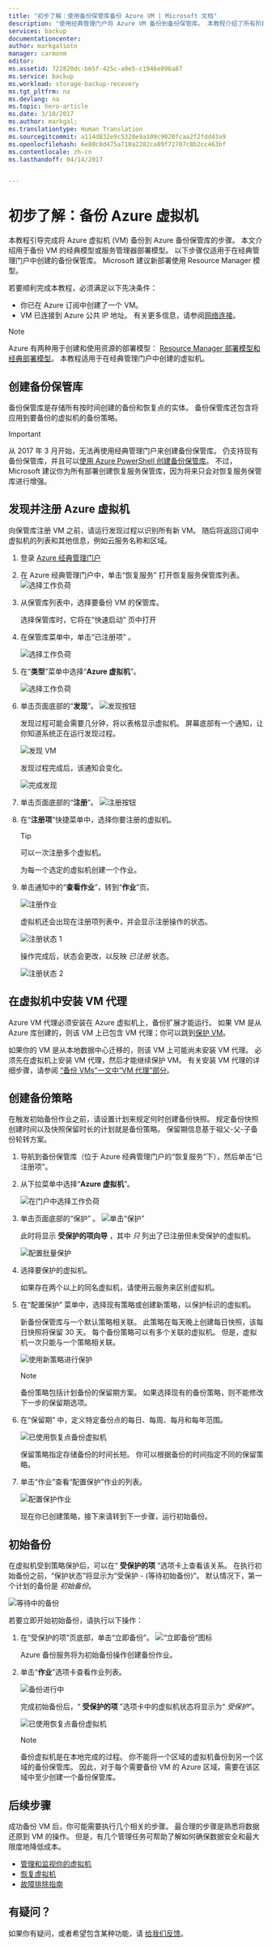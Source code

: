 ```yaml
---
title: "初步了解：使用备份保管库备份 Azure VM | Microsoft 文档"
description: "使用经典管理门户将 Azure VM 备份到备份保管库。 本教程介绍了所有阶段，包括：创建备份保管库、注册 VM、创建备份策略，以及运行初始备份作业。"
services: backup
documentationcenter: 
author: markgalioto
manager: carmonm
editor: 
ms.assetid: 722820dc-b65f-425c-a9e5-c1946e896a87
ms.service: backup
ms.workload: storage-backup-recovery
ms.tgt_pltfrm: na
ms.devlang: na
ms.topic: hero-article
ms.date: 3/10/2017
ms.author: markgal;
ms.translationtype: Human Translation
ms.sourcegitcommit: a114d832e9c5320e9a109c9020fcaa2f2fdd43a9
ms.openlocfilehash: 6e80c0d475a710a2282ca89f72707c8b2cc463bf
ms.contentlocale: zh-cn
ms.lasthandoff: 04/14/2017


---
```

# <a name="first-look-backing-up-azure-virtual-machines"></a>初步了解：备份 Azure 虚拟机

本教程引导完成将 Azure 虚拟机 (VM) 备份到 Azure 备份保管库的步骤。 本文介绍用于备份 VM 的经典模型或服务管理器部署模型。 以下步骤仅适用于在经典管理门户中创建的备份保管库。 Microsoft 建议新部署使用 Resource Manager 模型。

若要顺利完成本教程，必须满足以下先决条件：

- 你已在 Azure 订阅中创建了一个 VM。
- VM 已连接到 Azure 公共 IP 地址。 有关更多信息，请参阅[网络连接](backup-azure-vms-prepare.md#network-connectivity)。


> [!NOTE]
> Azure 有两种用于创建和使用资源的部署模型： [Resource Manager 部署模型和经典部署模型](../azure-resource-manager/resource-manager-deployment-model.md)。 本教程适用于在经典管理门户中创建的虚拟机。
>
>

## <a name="create-a-backup-vault"></a>创建备份保管库
备份保管库是存储所有按时间创建的备份和恢复点的实体。 备份保管库还包含将应用到要备份的虚拟机的备份策略。

> [!IMPORTANT]
> 从 2017 年 3 月开始，无法再使用经典管理门户来创建备份保管库。 仍支持现有备份保管库，并且可以[使用 Azure PowerShell 创建备份保管库](./backup-client-automation-classic.md#create-a-backup-vault)。 不过，Microsoft 建议你为所有部署创建恢复服务保管库，因为将来只会对恢复服务保管库进行增强。



## <a name="discover-and-register-azure-virtual-machines"></a>发现并注册 Azure 虚拟机
向保管库注册 VM 之前，请运行发现过程以识别所有新 VM。 随后将返回订阅中虚拟机的列表和其他信息，例如云服务名称和区域。

1. 登录 [Azure 经典管理门户](http://manage.windowsazure.cn/)
2. 在 Azure 经典管理门户中，单击“恢复服务”  打开恢复服务保管库列表。
    ![选择工作负荷](./media/backup-azure-vms-first-look/recovery-services-icon.png)
3. 从保管库列表中，选择要备份 VM 的保管库。

    选择保管库时，它将在“快速启动”  页中打开
4. 在保管库菜单中，单击“已注册项” 。

    ![选择工作负荷](./media/backup-azure-vms-first-look/configure-registered-items.png)
5. 在“**类型**”菜单中选择“**Azure 虚拟机**”。

    ![选择工作负荷](./media/backup-azure-vms/discovery-select-workload.png)
6. 单击页面底部的“**发现**”。
    ![发现按钮](./media/backup-azure-vms/discover-button-only.png)

    发现过程可能会需要几分钟，将以表格显示虚拟机。 屏幕底部有一个通知，让你知道系统正在运行发现过程。

    ![发现 VM](./media/backup-azure-vms/discovering-vms.png)

    发现过程完成后，该通知会变化。

    ![完成发现](./media/backup-azure-vms-first-look/discovery-complete.png)
7. 单击页面底部的“**注册**”。
    ![注册按钮](./media/backup-azure-vms-first-look/register-icon.png)
8. 在“**注册项**”快捷菜单中，选择你要注册的虚拟机。

    > [!TIP]
    > 可以一次注册多个虚拟机。
    >
    >

    为每一个选定的虚拟机创建一个作业。
9. 单击通知中的“**查看作业**”，转到“**作业**”页。

    ![注册作业](./media/backup-azure-vms/register-create-job.png)

    虚拟机还会出现在注册项列表中，并会显示注册操作的状态。

    ![注册状态 1](./media/backup-azure-vms/register-status01.png)

    操作完成后，状态会更改，以反映 *已注册* 状态。

    ![注册状态 2](./media/backup-azure-vms/register-status02.png)

## <a name="install-the-vm-agent-on-the-virtual-machine"></a>在虚拟机中安装 VM 代理
Azure VM 代理必须安装在 Azure 虚拟机上，备份扩展才能运行。 如果 VM 是从 Azure 库创建的，则该 VM 上已包含 VM 代理；你可以跳到[保护 VM](backup-azure-vms-first-look.md#create-the-backup-policy)。

如果你的 VM 是从本地数据中心迁移的，则该 VM 上可能尚未安装 VM 代理。 必须先在虚拟机上安装 VM 代理，然后才能继续保护 VM。 有关安装 VM 代理的详细步骤，请参阅 [“备份 VMs”一文中“VM 代理”部分](backup-azure-vms-prepare.md#vm-agent)。

## 创建备份策略 <a name="create-the-backup-policy"></a>
在触发初始备份作业之前，请设置计划来规定何时创建备份快照。 规定备份快照创建时间以及快照保留时长的计划就是备份策略。 保留期信息基于祖父-父-子备份轮转方案。

1. 导航到备份保管库（位于 Azure 经典管理门户的“恢复服务”下），然后单击“已注册项”。
2. 从下拉菜单中选择“**Azure 虚拟机**”。

    ![在门户中选择工作负荷](./media/backup-azure-vms/select-workload.png)
3. 单击页面底部的“保护”  。
    ![单击“保护”](./media/backup-azure-vms-first-look/protect-icon.png)

    此时将显示 **受保护的项向导** ，其中 *只* 列出了已注册但未受保护的虚拟机。

    ![配置批量保护](./media/backup-azure-vms/protect-at-scale.png)
4. 选择要保护的虚拟机。

    如果存在两个以上的同名虚拟机，请使用云服务来区别虚拟机。
5. 在“配置保护”  菜单中，选择现有策略或创建新策略，以保护标识的虚拟机。

    新备份保管库与一个默认策略相关联。 此策略在每天晚上创建每日快照，该每日快照将保留 30 天。 每个备份策略可以有多个关联的虚拟机。 但是，虚拟机一次只能与一个策略相关联。

    ![使用新策略进行保护](./media/backup-azure-vms/policy-schedule.png)

    > [!NOTE]
    > 备份策略包括计划备份的保留期方案。 如果选择现有的备份策略，则不能修改下一步的保留期选项。
    >
    >
6. 在“保留期”  中，定义特定备份点的每日、每周、每月和每年范围。

    ![已使用恢复点备份虚拟机](./media/backup-azure-vms/long-term-retention.png)

    保留策略指定存储备份的时间长短。 你可以根据备份的时间指定不同的保留策略。
7. 单击“作业”查看“配置保护”作业的列表。

    ![配置保护作业](./media/backup-azure-vms/protect-configureprotection.png)

    现在你已创建策略，接下来请转到下一步骤，运行初始备份。

## <a name="initial-backup"></a>初始备份
在虚拟机受到策略保护后，可以在“ **受保护的项** ”选项卡上查看该关系。 在执行初始备份之前，“保护状态”将显示为“受保护 - (等待初始备份)”。 默认情况下，第一个计划的备份是 *初始备份*。

![等待中的备份](./media/backup-azure-vms-first-look/protection-pending-border.png)

若要立即开始初始备份，请执行以下操作：

1. 在“受保护的项”页底部，单击“立即备份”。
    ![“立即备份”图标](./media/backup-azure-vms-first-look/backup-now-icon.png)

    Azure 备份服务将为初始备份操作创建备份作业。
2. 单击“**作业**”选项卡查看作业列表。

    ![备份进行中](./media/backup-azure-vms-first-look/protect-inprogress.png)

    完成初始备份后，“ **受保护的项** ”选项卡中的虚拟机状态将显示为“ *受保护*”。

    ![已使用恢复点备份虚拟机](./media/backup-azure-vms/protect-backedupvm.png)

    > [!NOTE]
    > 备份虚拟机是在本地完成的过程。 你不能将一个区域的虚拟机备份到另一个区域的备份保管库。 因此，对于每个需要备份 VM 的 Azure 区域，需要在该区域中至少创建一个备份保管库。
    >
    >

## <a name="next-steps"></a>后续步骤
成功备份 VM 后，你可能需要执行几个相关的步骤。 最合理的步骤是熟悉将数据还原到 VM 的操作。 但是，有几个管理任务可帮助了解如何确保数据安全和最大限度地降低成本。

- [管理和监视你的虚拟机](backup-azure-manage-vms-classic.md)
- [恢复虚拟机](backup-azure-restore-vms.md)
- [故障排除指南](backup-azure-vms-troubleshoot.md)

## <a name="questions"></a>有疑问？
如果你有疑问，或者希望包含某种功能，请 [给我们反馈](http://aka.ms/azurebackup_feedback)。


